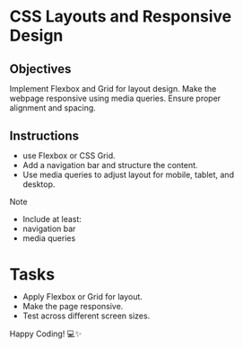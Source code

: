 # CSS Layouts and Responsive Design

## Objectives

Implement Flexbox and Grid for layout design.
Make the webpage responsive using media queries.
Ensure proper alignment and spacing.

## Instructions

- use Flexbox or CSS Grid.
- Add a navigation bar and structure the content.
- Use media queries to adjust layout for mobile, tablet, and desktop.

>[!NOTE]
>  - Include at least:
>  - navigation bar
>  - media queries

# Tasks

- Apply Flexbox or Grid for layout.
- Make the page responsive.
- Test across different screen sizes.

Happy Coding! 💻✨

<!DOCTYPE html>
<html lang="en">
<head>
    <meta charset="UTF-8">
    <meta name="viewport" content="width=device-width, initial-scale=1.0">
    <title>Responsive Layout with Flexbox and Grid</title>
    <style>
        /* Basic reset */
        * {
            margin: 0;
            padding: 0;
            box-sizing: border-box;
        }

        /* Body and layout container */
        body {
            font-family: Arial, sans-serif;
            line-height: 1.6;
        }

        /* Navigation Bar */
        nav {
            background-color: #333;
            padding: 1rem;
        }

        nav ul {
            display: flex;
            justify-content: space-around;
            list-style: none;
        }

        nav ul li {
            margin: 0 1rem;
        }

        nav ul li a {
            color: white;
            text-decoration: none;
            font-weight: bold;
        }

        /* Main content area */
        .container {
            display: grid;
            grid-template-columns: 1fr 3fr; /* Two columns: 1fr for sidebar, 3fr for main content */
            gap: 2rem;
            padding: 2rem;
        }

        .sidebar {
            background-color: #f4f4f4;
            padding: 1rem;
        }

        .main-content {
            background-color: #fff;
            padding: 1rem;
            box-shadow: 0 0 10px rgba(0, 0, 0, 0.1);
        }

        /* Footer */
        footer {
            text-align: center;
            padding: 1rem;
            background-color: #333;
            color: white;
        }

        /* Media Queries for responsiveness */
        @media (max-width: 768px) {
            /* For tablets */
            nav ul {
                flex-direction: column;
                align-items: center;
            }

            .container {
                grid-template-columns: 1fr; /* Stack content vertically on small screens */
            }
        }

        @media (max-width: 480px) {
            /* For mobile devices */
            .container {
                grid-template-columns: 1fr;
                padding: 1rem;
            }

            .sidebar {
                display: none; /* Hide sidebar on mobile */
            }
        }
    </style>
</head>
<body>

    <!-- Navigation Bar -->
    <nav>
        <ul>
            <li><a href="#">Home</a></li>
            <li><a href="#">About</a></li>
            <li><a href="#">Services</a></li>
            <li><a href="#">Contact</a></li>
        </ul>
    </nav>

    <!-- Main Content -->
    <div class="container">
        <!-- Sidebar -->
        <div class="sidebar">
            <h3>Sidebar</h3>
            <p>This is the sidebar content.</p>
        </div>

        <!-- Main Content Area -->
        <div class="main-content">
            <h1>Welcome to the Website</h1>
            <p>This is the main content area. Resize the window to see how the layout adjusts to different screen sizes.</p>
        </div>
    </div>

    <!-- Footer -->
    <footer>
        <p>&copy; 2025 Your Website. All Rights Reserved.</p>
    </footer>

</body>
</html>

